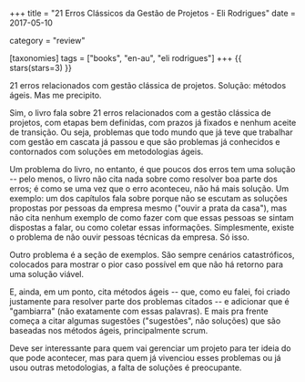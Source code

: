 +++
title = "21 Erros Clássicos da Gestão de Projetos - Eli Rodrigues"
date = 2017-05-10

category = "review"

[taxonomies]
tags = ["books", "en-au", "eli rodrigues"]
+++
{{ stars(stars=3) }}

21 erros relacionados com gestão clássica de projetos. Solução: métodos ágeis. Mas me precipito.

Sim, o livro fala sobre 21 erros relacionados com a gestão clássica de projetos, com etapas bem definidas, com prazos já fixados e nenhum aceite de transição. Ou seja, problemas que todo mundo que já teve que trabalhar com gestão em cascata já passou e que são problemas já conhecidos e contornados com soluções em metodologias ágeis.

Um problema do livro, no entanto, é que poucos dos erros tem uma solução -- pelo menos, o livro não cita nada sobre como resolver boa parte dos erros; é como se uma vez que o erro aconteceu, não há mais solução. Um exemplo: um dos capítulos fala sobre porque não se escutam as soluções propostas por pessoas da empresa mesmo ("ouvir a prata da casa"), mas não cita nenhum exemplo de como fazer com que essas pessoas se sintam dispostas a falar, ou como coletar essas informações. Simplesmente, existe o problema de não ouvir pessoas técnicas da empresa. Só isso.

Outro problema é a seção de exemplos. São sempre cenários catastróficos, colocados para mostrar o pior caso possível em que não há retorno para uma solução viável.

E, ainda, em um ponto, cita métodos ágeis -- que, como eu falei, foi criado justamente para resolver parte dos problemas citados -- e adicionar que é "gambiarra" (não exatamente com essas palavras). E mais pra frente começa a citar algumas sugestões ("sugestões", não soluções) que são baseadas nos métodos ágeis, principalmente scrum.

Deve ser interessante para quem vai gerenciar um projeto para ter ideia do que pode acontecer, mas para quem já vivenciou esses problemas ou já usou outras metodologias, a falta de soluções é preocupante.